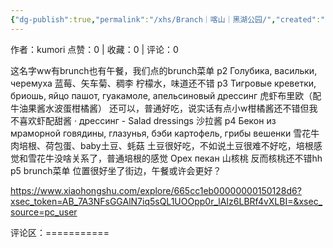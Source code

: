 ```yaml
---
{"dg-publish":true,"permalink":"/xhs/Branch｜喀山｜黑湖公园/","created":"2025-03-17T18:23:41.966+08:00","updated":"2025-03-17T20:47:14.616+08:00"}
---
```


作者：kumori
点赞：0   |   收藏：0   |   评论：0

这名字ww有brunch也有午餐，我们点的brunch菜单
p2 Голубика, васильки, черемуха 蓝莓、矢车菊、稠李 柠檬水，味道还不错
p3 Тигровые креветки, бриошь, яйцо пашот, гуакамоле, апельсиновый дрессинг 虎虾布里欧（配牛油果酱水波蛋柑橘酱） 还可以，普通好吃，说实话有点小w柑橘酱还不错但我不喜欢虾配甜酱
· дрессинг - Salad dressings 沙拉酱
p4 Бекон из мраморной говядины, глазунья, бэби картофель, грибы вешенки  雪花牛肉培根、荷包蛋、baby土豆、蚝菇 土豆很好吃，不如说土豆很难不好吃，培根感觉和雪花牛没啥关系了，普通培根的感觉
Орех пекан 山核桃 反而核桃还不错hh
p5 brunch菜单
位置很好坐了街边，午餐或许会更好？

https://www.xiaohongshu.com/explore/665cc1eb00000000150128d6?xsec_token=AB_7A3NFsGGAlN7iq5sQL1UOOpp0r_lAIz6LBRf4vXLBI=&xsec_source=pc_user

评论区：===========

